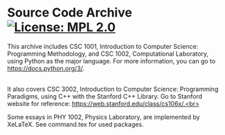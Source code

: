 # Source Code Archive  [![License: MPL 2.0](https://img.shields.io/badge/License-MPL_2.0-brightgreen.svg)](https://github.com/arsity/Archive/blob/master/LICENSE)

This archive includes CSC 1001, Introduction to Computer Science: Programming Methodology, and CSC 1002, Computational Laboratory, using Python as the major language. For more information, you can go to https://docs.python.org/3/. <br><br>

It also covers CSC 3002, Introduction to Computer Science: Programming Paradigms, using C++ with the Stanford C++ Library. Go to Stanford website for reference: https://web.stanford.edu/class/cs106x/.<br><br>

Some essays in PHY 1002, Physics Laboratory, are implemented by XeLaTeX. See command.tex for used packages. <br>
